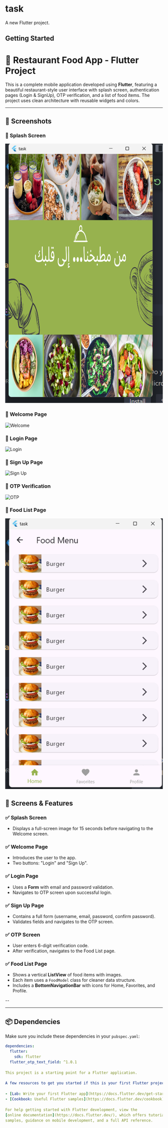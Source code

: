 # task

A new Flutter project.

## Getting Started
# 🍔 Restaurant Food App - Flutter Project

This is a complete mobile application developed using **Flutter**, featuring a beautiful restaurant-style user interface with splash screen, authentication pages (Login & SignUp), OTP verification, and a list of food items. The project uses clean architecture with reusable widgets and colors.

---
## 📸 Screenshots

### 🔹 Splash Screen
![Splash](https://github.com/EmanMohamed7612/FoodProject/blob/main/lib/ScreenTask4/splashfood.png)

### 🔹 Welcome Page
![Welcome](screenshots/welcome.png)

### 🔹 Login Page
![Login](screenshots/login.png)

### 🔹 Sign Up Page
![Sign Up](screenshots/signup.png)

### 🔹 OTP Verification
![OTP](screenshots/otp.png)

### 🔹 Food List Page
![Food List](https://github.com/EmanMohamed7612/FoodProject/blob/main/lib/ScreenTask4/listfood.png)

## 📱 Screens & Features

### ✅ Splash Screen
- Displays a full-screen image for 15 seconds before navigating to the Welcome screen.

### ✅ Welcome Page
- Introduces the user to the app.
- Two buttons: "Login" and "Sign Up".

### ✅ Login Page
- Uses a **Form** with email and password validation.
- Navigates to OTP screen upon successful login.

### ✅ Sign Up Page
- Contains a full form (username, email, password, confirm password).
- Validates fields and navigates to the OTP screen.

### ✅ OTP Screen
- User enters 6-digit verification code.
- After verification, navigates to the Food List page.

### ✅ Food List Page
- Shows a vertical **ListView** of food items with images.
- Each item uses a `FoodModel` class for cleaner data structure.
- Includes a **BottomNavigationBar** with icons for Home, Favorites, and Profile.

--

---

## 📦 Dependencies

Make sure you include these dependencies in your `pubspec.yaml`:

```yaml
dependencies:
  flutter:
    sdk: flutter
  flutter_otp_text_field: ^1.0.1

This project is a starting point for a Flutter application.

A few resources to get you started if this is your first Flutter project:

- [Lab: Write your first Flutter app](https://docs.flutter.dev/get-started/codelab)
- [Cookbook: Useful Flutter samples](https://docs.flutter.dev/cookbook)

For help getting started with Flutter development, view the
[online documentation](https://docs.flutter.dev/), which offers tutorials,
samples, guidance on mobile development, and a full API reference.
